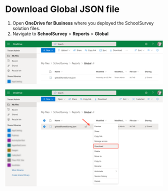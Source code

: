 # Download Global JSON file
1. Open **OneDrive for Business** where you deployed the SchoolSurvey solution files. 
2. Navigate to **SchoolSurvey** > **Reports** > **Global**

![](media/downloadglobaljson-01.png)

![](media/downloadglobaljson-02.png)
